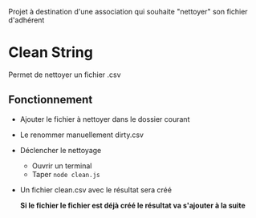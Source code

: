 Projet à destination d'une association qui souhaite "nettoyer" son fichier d'adhérent

# Clean String
Permet de nettoyer un fichier .csv

## Fonctionnement
* Ajouter le fichier à nettoyer dans le dossier courant
* Le renommer manuellement dirty.csv
* Déclencher le nettoyage
  * Ouvrir un terminal
  * Taper `node clean.js`
* Un fichier clean.csv avec le résultat sera créé
  
  **Si le fichier le fichier est déjà créé le résultat va s'ajouter à la suite**
